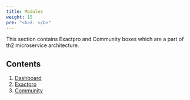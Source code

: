 ```yaml
---
title: Modules
weight: 15
pre: "<b>2. </b>"
---
```


This section contains Exactpro and Community boxes which are a part of th2 microservice architecture.

<!--more-->

## Contents
1. [Dashboard](boxes/dashboard)
2. [Exactpro](boxes/exactpro)
3. [Community](boxes/community)
